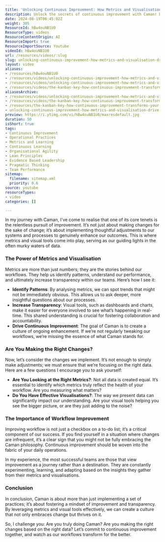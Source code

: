 ```yaml
---
title: 'Unlocking Continuous Improvement: How Metrics and Visualisation Drive Workflow Success'
description: Unlock the secrets of continuous improvement with Caman! Discover how metrics and visual tools can enhance your workflows and drive success.
date: 2024-08-19T06:45:02Z
weight: 305
ResourceId: hBw4ouNB1U0
ResourceType: videos
ResourceContentOrigin: AI
ResourceImport: true
ResourceImportSource: Youtube
videoId: hBw4ouNB1U0
url: /resources/videos/:slug
slug: unlocking-continuous-improvement-how-metrics-and-visualisation-drive-workflow-success-hBw4ouNB1U0
layout: video
aliases:
- /resources/hBw4ouNB1U0
- /resources/videos/unlocking-continuous-improvement-how-metrics-and-visualisation-drive-workflow-success-hBw4ouNB1U0
- /resources/videos/unlocking-continuous-improvement-how-metrics-and-visualisation-drive-workflow-success
- /resources/videos/the-kanban-key-how-continuous-improvement-transforms-your-workflow
aliasesArchive:
- /resources/videos/unlocking-continuous-improvement-how-metrics-and-visualisation-drive-workflow-success
- /resources/videos/the-kanban-key-how-continuous-improvement-transforms-your-workflow
- /resources/the-kanban-key-how-continuous-improvement-transforms-your-workflow
- unlocking-continuous-improvement-how-metrics-and-visualisation-drive-workflow-success-hBw4ouNB1U0
preview: https://i.ytimg.com/vi/hBw4ouNB1U0/maxresdefault.jpg
duration: 50
isShort: true
tags:
- Continuous Improvement
- Operational Practices
- Metrics and Learning
- Continuous Learning
- Organisational Agility
- Lean Principles
- Evidence Based Leadership
- Pragmatic Thinking
- Team Performance
sitemap:
  filename: sitemap.xml
  priority: 0.6
source: youtube
resourceTypes:
- video
categories: []

---
```

In my journey with Caman, I've come to realise that one of its core tenets is the relentless pursuit of improvement. It’s not just about making changes for the sake of change; it’s about implementing thoughtful adjustments to our systems and processes to genuinely enhance our outcomes. This is where metrics and visual tools come into play, serving as our guiding lights in the often murky waters of data.

### The Power of Metrics and Visualisation

Metrics are more than just numbers; they are the stories behind our workflows. They help us identify patterns, understand our performance, and ultimately increase transparency within our teams. Here’s how I see it:

- **Identify Patterns**: By analysing metrics, we can spot trends that might not be immediately obvious. This allows us to ask deeper, more insightful questions about our processes.
- **Increase Transparency**: Visual tools, such as dashboards and charts, make it easier for everyone involved to see what’s happening in real-time. This shared understanding is crucial for fostering collaboration and accountability.
- **Drive Continuous Improvement**: The goal of Caman is to create a culture of ongoing enhancement. If we’re not regularly tweaking our workflows, we’re missing the essence of what Caman stands for.

### Are You Making the Right Changes?

Now, let’s consider the changes we implement. It’s not enough to simply make adjustments; we must ensure that we’re focusing on the right data. Here are a few questions I encourage you to ask yourself:

- **Are You Looking at the Right Metrics?**: Not all data is created equal. It’s essential to identify which metrics truly reflect the health of your workflow. Are you measuring what matters?
- **Do You Have Effective Visualisations?**: The way we present data can significantly impact our understanding. Are your visual tools helping you see the bigger picture, or are they just adding to the noise?

### The Importance of Workflow Improvement

Improving workflow is not just a checkbox on a to-do list; it’s a critical component of our success. If you find yourself in a situation where changes are infrequent, it’s a clear sign that you might not be fully embracing the Caman philosophy. Continuous improvement should be woven into the fabric of your daily operations.

In my experience, the most successful teams are those that view improvement as a journey rather than a destination. They are constantly experimenting, learning, and adapting based on the insights they gather from their metrics and visualisations.

### Conclusion

In conclusion, Caman is about more than just implementing a set of practices; it’s about fostering a mindset of improvement and transparency. By leveraging metrics and visual tools effectively, we can create a culture that not only embraces change but thrives on it. 

So, I challenge you: Are you truly doing Caman? Are you making the right changes based on the right data? Let’s commit to continuous improvement together, and watch as our workflows transform for the better.
